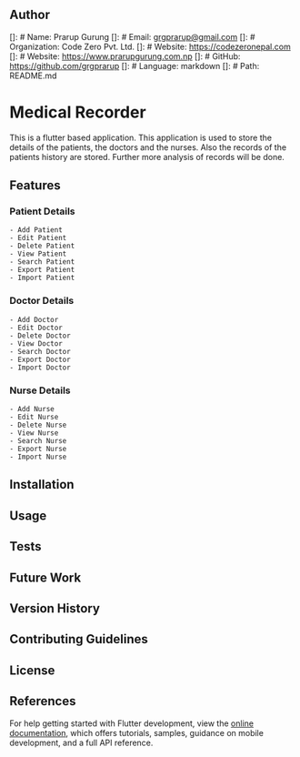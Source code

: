 ## Author
[]: # Name: Prarup Gurung
[]: # Email: grgprarup@gmail.com
[]: # Organization: Code Zero Pvt. Ltd.
[]: # Website: https://codezeronepal.com
[]: # Website: https://www.prarupgurung.com.np
[]: # GitHub: https://github.com/grgprarup
[]: # Language: markdown
[]: # Path: README.md

# Medical Recorder

This is a flutter based application. This application is used to store the details of the patients, the doctors and the nurses. Also the records of the patients history are stored. Further more analysis of records will be done.

## Features

### Patient Details
    - Add Patient
    - Edit Patient
    - Delete Patient
    - View Patient
    - Search Patient
    - Export Patient
    - Import Patient

### Doctor Details
    - Add Doctor
    - Edit Doctor
    - Delete Doctor
    - View Doctor
    - Search Doctor
    - Export Doctor
    - Import Doctor

### Nurse Details
    - Add Nurse
    - Edit Nurse
    - Delete Nurse
    - View Nurse
    - Search Nurse
    - Export Nurse
    - Import Nurse

## Installation

## Usage

## Tests

## Future Work

## Version History

## Contributing Guidelines

## License

## References
For help getting started with Flutter development, view the
[online documentation](https://docs.flutter.dev/), which offers tutorials,
samples, guidance on mobile development, and a full API reference.
